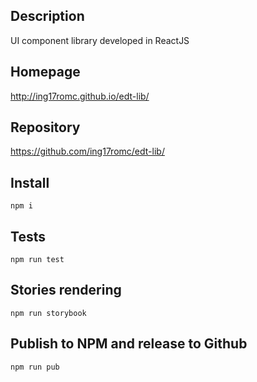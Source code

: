 
## Description
UI component library developed in ReactJS

## Homepage
http://ing17romc.github.io/edt-lib/

## Repository
https://github.com/ing17romc/edt-lib/

## Install
```
npm i
```
## Tests
```
npm run test
```
## Stories rendering
```
npm run storybook
```
## Publish to NPM and release to Github
```
npm run pub
```